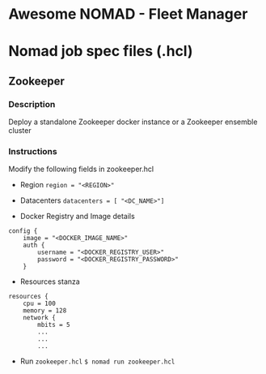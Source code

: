 # Awesome NOMAD - Fleet Manager

# Nomad job spec files (.hcl)

## Zookeeper

### Description
Deploy a standalone Zookeeper docker instance or a Zookeeper ensemble cluster

### Instructions
Modify the following fields in zookeeper.hcl

-  Region
``` region = "<REGION>" ```

-  Datacenters
``` datacenters = [ "<DC_NAME>"] ```

- Docker Registry and Image details
```
config {
    image = "<DOCKER_IMAGE_NAME>"
    auth {
        username = "<DOCKER_REGISTRY_USER>"
        password = "<DOCKER_REGISTRY_PASSWORD>"
    }
```

- Resources stanza
```
resources {
    cpu = 100
    memory = 128
    network {
        mbits = 5
        ...
        ...
        ...
```

- Run ``` zookeeper.hcl ```
   ``` $ nomad run zookeeper.hcl ```
